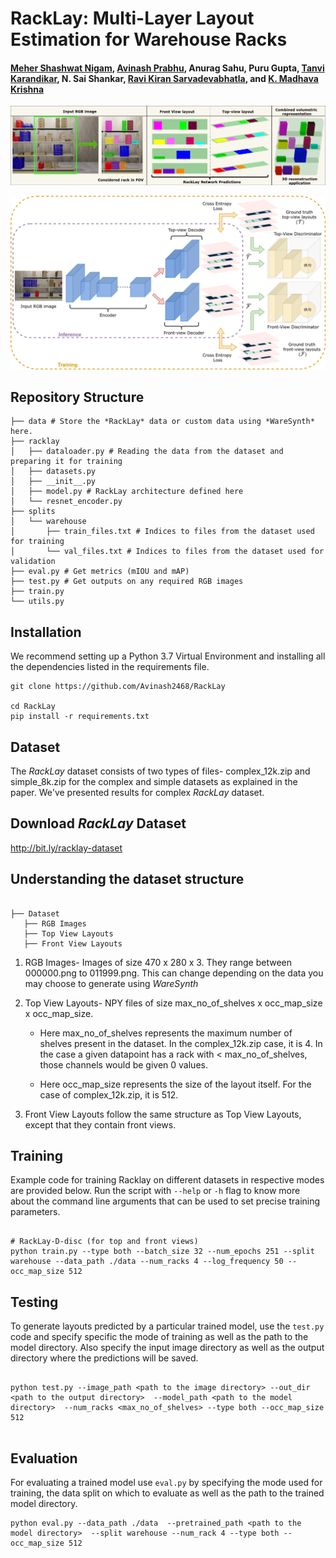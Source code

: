 
# RackLay: Multi-Layer Layout Estimation for Warehouse Racks


#### [Meher Shashwat Nigam](https://github.com/ShashwatNigam99), [Avinash Prabhu](https://avinash2468.github.io/), Anurag Sahu, Puru Gupta, [Tanvi Karandikar](https://tanvi141.github.io/), N. Sai Shankar, [Ravi Kiran Sarvadevabhatla](https://ravika.github.io), and [K. Madhava Krishna](http://robotics.iiit.ac.in)

<!-- ####  [Video]( https://youtu.be/1hdl3W-MlXo) -->
<!-- [Paper](https://arxiv.org/abs/2002.08394) -->
<!-- #### Accepted to [WACV 2020](http://wacv20.wacv.net/) -->

<p align="center">
    <img src="assets/teaser.png" />
</p>

<p align="center">
    <img src="assets/double_decoder.png" />
</p>



## Repository Structure

```
├── data # Store the *RackLay* data or custom data using *WareSynth* here.
├── racklay
│   ├── dataloader.py # Reading the data from the dataset and preparing it for training
│   ├── datasets.py
│   ├── __init__.py
│   ├── model.py # RackLay architecture defined here
│   └── resnet_encoder.py 
├── splits
│   └── warehouse
│       ├── train_files.txt # Indices to files from the dataset used for training
│       └── val_files.txt # Indices to files from the dataset used for validation
├── eval.py # Get metrics (mIOU and mAP) 
├── test.py # Get outputs on any required RGB images
├── train.py
└── utils.py 
```



## Installation

We recommend setting up a Python 3.7 Virtual Environment and installing all the dependencies listed in the requirements file. 

```
git clone https://github.com/Avinash2468/RackLay

cd RackLay
pip install -r requirements.txt
```

## Dataset

The *RackLay* dataset consists of two types of files- complex_12k.zip and simple_8k.zip for the complex and simple datasets as explained in the paper. We've presented results for complex *RackLay* dataset. 

## Download *RackLay* Dataset

http://bit.ly/racklay-dataset


## Understanding the dataset structure

```

├── Dataset
   ├── RGB Images
   ├── Top View Layouts
   ├── Front View Layouts

```

1. RGB Images- Images of size 470 x 280 x 3. They range between 000000.png to 011999.png. This can change depending on the data you may choose to generate using *WareSynth*

2. Top View Layouts- NPY files of size max_no_of_shelves x occ_map_size x occ_map_size. 

    - Here max_no_of_shelves represents the maximum number of shelves present in the dataset. In the complex_12k.zip case, it is 4. In the case a given datapoint has a rack with < max_no_of_shelves, those channels would be given 0 values.

    - Here occ_map_size represents the size of the layout itself. For the case of complex_12k.zip, it is 512.

3. Front View Layouts follow the same structure as Top View Layouts, except that they contain front views. 

## Training

Example code for training Racklay on different datasets in respective modes are provided below. Run the script with `--help` or `-h` flag to know more about the command line arguments that can be used to set precise training parameters.


```

# RackLay-D-disc (for top and front views)
python train.py --type both --batch_size 32 --num_epochs 251 --split warehouse --data_path ./data --num_racks 4 --log_frequency 50 --occ_map_size 512

```


## Testing

To generate layouts predicted by a particular trained model, use the `test.py` code and specify specific the mode of training as well as the path to the model directory. Also specify the input image directory as well as the output directory where the predictions will be saved.
```

python test.py --image_path <path to the image directory> --out_dir <path to the output directory>  --model_path <path to the model directory>  --num_racks <max_no_of_shelves> --type both --occ_map_size 512


```

## Evaluation

For evaluating a trained model use `eval.py` by specifying the mode used for training, the data split on which to evaluate as well as the path to the trained model directory. 

```
python eval.py --data_path ./data  --pretrained_path <path to the model directory>  --split warehouse --num_rack 4 --type both --occ_map_size 512

```


<!-- ## Results

| KITTI  | Argoverse |
|:------:|:---------:|
|<p align="center"><img src="assets/kitti1.gif" /> </p> | <p align="center"><img src="assets/argo_2.gif"/></p>|
|<p align="center"><img src="assets/kitti_final.gif"/></p> | <p align="center"><img src="assets/argo_1.gif"/></p>| -->
